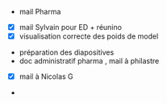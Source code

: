 - mail Pharma
- [x] mail Sylvain pour ED + réunino
- [x] visualisation correcte des poids de model
- préparation des diapositives
- doc administratif pharma , mail à philastre
- [x] mail à Nicolas G
- 